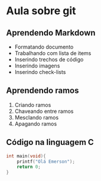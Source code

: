 # Aula sobre git


## Aprendendo Markdown

- Formatando documento
- Trabalhando com lista de items
- Inserindo trechos de código
- Inserindo imagens
- Inserindo check-lists

## Aprendendo ramos

1. Criando ramos
2. Chaveando entre ramos
3. Mesclando ramos
4. Apagando ramos

## Código na linguagem C

```c
int main(void){
    printf("Olá Emerson");
    return 0;
}
```